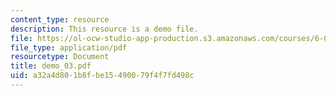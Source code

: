 ```yaml
---
content_type: resource
description: This resource is a demo file.
file: https://ol-ocw-studio-app-production.s3.amazonaws.com/courses/6-002-circuits-and-electronics-spring-2007/a32a4d801b8fbe15490079f4f7fd498c_demo_03.pdf
file_type: application/pdf
resourcetype: Document
title: demo_03.pdf
uid: a32a4d80-1b8f-be15-4900-79f4f7fd498c
---
```

